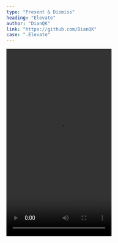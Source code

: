 ```yaml
---
type: "Present & Dismiss"
heading: "Elevate"
author: "DianQK"
link: "https://github.com/DianQK"
case: ".Elevate"
---
```


<video id="video" width="275" height="490" controls="" preload="assets/videos/present/Elevate.mov" loop>
<source src="assets/videos/present/Elevate.mov" type="video/mp4">
</video>